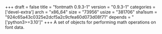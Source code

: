 +++
draft = false
title = "fontmath 0.9.3-1"
version = "0.9.3-1"
categories = ['devel-extra']
arch = "x86_64"
size = "73956"
usize = "381706"
sha1sum = "924c65a43c0325e2dcf5a2c9cfea60d073d08f71"
depends = "['python3>=3.10']"
+++
A set of objects for performing math operations on font data.